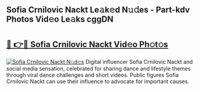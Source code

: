 ## Sofia Crnilovic Nackt Le𝚊k𝚎d N𝚞𝚍es - Part-kdv Photos Vid𝚎o Le𝚊ks cggDN

# <h2><a href="http://fbao3yf.evod.top/?m=Sofia+Crnilovic+Nackt">🔗 👉🔴 Sofia Crnilovic Nackt Vid𝚎o Ph𝚘t𝚘s</a></h2>

[![Sofia Crnilovic Nackt N𝚞d𝚎s](https://i.imgur.com/8V9OHl7.gif)](http://fbao3yf.evod.top/?m=Sofia+Crnilovic+Nackt)
Digital influencer Sofia Crnilovic Nackt and social media sensation, celebrated for sharing dance and lifestyle themes through viral dance challenges and short videos. Public figures Sofia Crnilovic Nackt can use their influence to advocate for important causes. 
